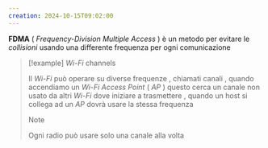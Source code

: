 ```yaml
---
creation: 2024-10-15T09:02:00
---
```

**FDMA** ( *Frequency-Division Multiple Access* ) è un metodo per evitare le *collisioni* usando una differente frequenza per ogni comunicazione

>[!example] 
>*Wi-Fi* channels
>
>Il *Wi-Fi* può operare su diverse frequenze , chiamati canali , quando accendiamo un *Wi-Fi Access Point* ( *AP* ) questo cerca un canale non usato da altri *Wi-Fi* dove iniziare a trasmettere , quando un host si collega ad un *AP* dovrà usare la stessa frequenza
>>[!note] 
>>Ogni radio può usare solo una canale alla volta



